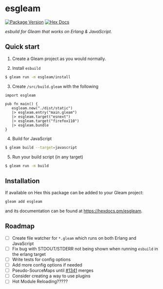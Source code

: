# esgleam

[![Package Version](https://img.shields.io/hexpm/v/esgleam)](https://hex.pm/packages/esgleam)
[![Hex Docs](https://img.shields.io/badge/hex-docs-ffaff3)](https://hexdocs.pm/esgleam/)

*esbuild for Gleam that works on Erlang & JavaScript.*

## Quick start

1. Create a Gleam project as you would normally.

2. Install `esbuild`
```sh
$ gleam run -m esgleam/install
```

3. Create `/src/build.gleam` with the following
```gleam
import esgleam

pub fn main() {
   esgleam.new("./dist/static")
   |> esgleam.entry("main.gleam")
   |> esgleam.target("esnext")
   |> esgleam.target("firefox110")
   |> esgleam.bundle
}
```

4. Build for JavaScript
```sh
$ gleam build --target=javascript
```

5. Run your build script (in any target)
```sh
$ gleam run -m build
```

## Installation

If available on Hex this package can be added to your Gleam project:

```sh
gleam add esgleam
```

and its documentation can be found at <https://hexdocs.pm/esgleam>.

## Roadmap
- [ ] Create file watcher for `*.gleam` which runs on both Erlang and JavaScript
- [ ] Fix bug with STDOUT/STDERR not being shown when running `esbuild` in the erlang target
- [ ] Write tests for config options
- [ ] Add more config options if needed
- [ ] Pseudo-SourceMaps until [#1341](https://github.com/gleam-lang/gleam/discussions/1341) merges
- [ ] Consider creating a way to use plugins
- [ ] Hot Module Reloading?????
